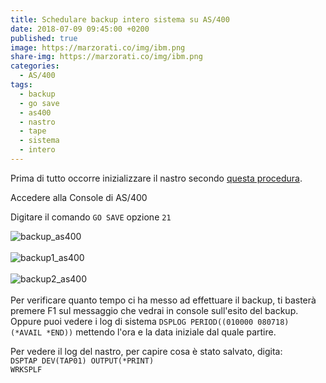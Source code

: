 ```yaml
---
title: Schedulare backup intero sistema su AS/400
date: 2018-07-09 09:45:00 +0200
published: true
image: https://marzorati.co/img/ibm.png
share-img: https://marzorati.co/img/ibm.png
categories:
  - AS/400
tags:
  - backup
  - go save
  - as400
  - nastro
  - tape
  - sistema
  - intero
---
```

Prima di tutto occorre inizializzare il nastro secondo <a href="https://marzorati.co/inizializzare-tape-nastro-as400/" target="_blank">questa procedura</a>.   

Accedere alla Console di AS/400   

Digitare il comando <code>GO SAVE</code> opzione <code>21</code>   

![backup_as400](https://marzorati.co/img/post/backup_as400_1.png)   
<br>
![backup1_as400](https://marzorati.co/img/post/backup_as400_2.png)   
<br>
![backup2_as400](https://farm2.staticflickr.com/1761/42540302084_77c0c2a6a3_o.png)   
<br>
Per verificare quanto tempo ci ha messo ad effettuare il backup, ti basterà premere F1 sul messaggio che vedrai in console sull'esito del backup.   
Oppure puoi vedere i log di sistema <code>DSPLOG PERIOD((010000 080718) (*AVAIL *END))</code> mettendo l'ora e la data iniziale dal quale partire.   

Per vedere il log del nastro, per capire cosa è stato salvato, digita:   
<code>DSPTAP DEV(TAP01) OUTPUT(*PRINT)</code>   
<code>WRKSPLF</code>   

